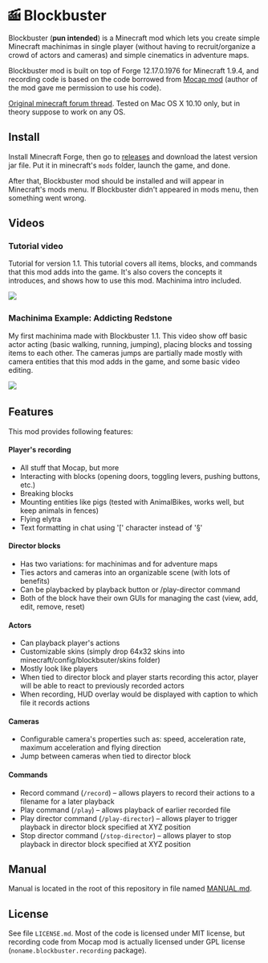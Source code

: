 # ![Blockbuster](./logo.png) Blockbuster

Blockbuster (**pun intended**) is a Minecraft mod which lets you create simple 
Minecraft machinimas in single player (without having to recruit/organize a 
crowd of actors and cameras) and simple cinematics in adventure maps.

Blockbuster mod is built on top of Forge 12.17.0.1976 for Minecraft 1.9.4, and recording 
code is based on the code borrowed from [Mocap mod](http://www.minecraftforum.net/forums/mapping-and-modding/minecraft-mods/1445402-minecraft-motion-capture-mod-mocap-16-000) 
(author of the mod gave me permission to use his code). 

[Original minecraft forum thread](http://www.minecraftforum.net/forums/mapping-and-modding/minecraft-mods/2700216-blockbuster-create-simple-machinimas-and-adventure). 
Tested on Mac OS X 10.10 only, but in theory suppose to work on any OS.

## Install

Install Minecraft Forge, then go to 
[releases](https://github.com/mchorse/blockbuster/releases) and download the 
latest version jar file. Put it in minecraft's `mods` folder, launch the game, 
and done. 

After that, Blockbuster mod should be installed and will appear in Minecraft's 
mods menu. If Blockbuster didn't appeared in mods menu, then something went 
wrong.

## Videos

### Tutorial video

Tutorial for version 1.1. This tutorial covers all items, blocks, and commands 
that this mod adds into the game. It's also covers the concepts it introduces, 
and shows how to use this mod. Machinima intro included.

<a href="https://www.youtube.com/watch?v=mjvWD9rIO0U">
    <img height="420" src="https://img.youtube.com/vi/mjvWD9rIO0U/0.jpg">
</a>

### Machinima Example: Addicting Redstone

My first machinima made with Blockbuster 1.1. This video show off basic actor 
acting (basic walking, running, jumping), placing blocks and tossing items to 
each other. The cameras jumps are partially made mostly with camera entities 
that this mod adds in the game, and some basic video editing.

<a href="https://www.youtube.com/watch?v=ua3kfAe0bKo">
    <img height="420" src="https://img.youtube.com/vi/ua3kfAe0bKo/0.jpg">
</a>

## Features

This mod provides following features:

#### Player's recording

* All stuff that Mocap, but more
* Interacting with blocks (opening doors, toggling levers, pushing buttons, etc.)
* Breaking blocks
* Mounting entities like pigs (tested with AnimalBikes, works well, but keep animals in fences)
* Flying elytra
* Text formatting in chat using '[' character instead of '§'

#### Director blocks

* Has two variations: for machinimas and for adventure maps
* Ties actors and cameras into an organizable scene (with lots of benefits)
* Can be playbacked by playback button or /play-director command
* Both of the block have their own GUIs for managing the cast (view, add, edit, remove, reset)

#### Actors

* Can playback player's actions
* Customizable skins (simply drop 64x32 skins into minecraft/config/blockbsuter/skins folder)
* Mostly look like players
* When tied to director block and player starts recording this actor, player will be able to react to previously recorded actors
* When recording, HUD overlay would be displayed with caption to which file it records actions

#### Cameras

* Configurable camera's properties such as: speed, acceleration rate, maximum acceleration and flying direction
* Jump between cameras when tied to director block

#### Commands

* Record command (`/record`) – allows players to record their actions to a filename for a later playback
* Play command (`/play`) – allows playback of earlier recorded file
* Play director command (`/play-director`) – allows player to trigger playback in director block specified at XYZ position
* Stop director command (`/stop-director`) – allows player to stop playback in director block specified at XYZ position

## Manual

Manual is located in the root of this repository in file named [MANUAL.md](./MANUAL.md).

## License

See file `LICENSE.md`. Most of the code is licensed under MIT license, but recording code 
from Mocap mod is actually licensed under GPL license (`noname.blockbuster.recording` package).
